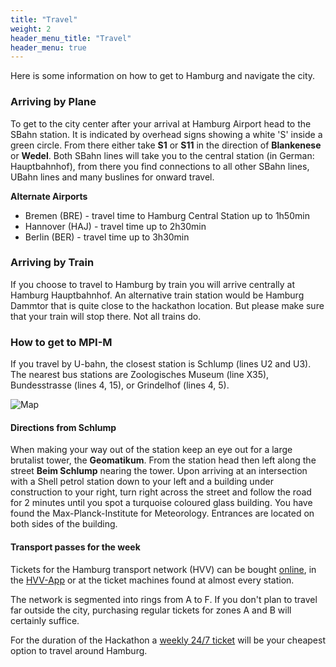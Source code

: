 ```yaml
---
title: "Travel"
weight: 2
header_menu_title: "Travel"
header_menu: true
---
```



Here is some information on how to get to Hamburg and navigate the city.



### Arriving by Plane
To get to the city center after your arrival at Hamburg Airport head to the SBahn station.
It is indicated by overhead signs showing a white 'S' inside a green circle. From there either take
**S1** or **S11** in the direction of **Blankenese** or **Wedel**. Both SBahn lines will take
you to the central station (in German: Hauptbahnhof), from there you find connections to all other SBahn lines, UBahn lines and many buslines for onward travel.

**Alternate Airports**
- Bremen (BRE) - travel time to Hamburg Central Station up to 1h50min
- Hannover (HAJ) - travel time up to 2h30min
- Berlin (BER) - travel time up to 3h30min


### Arriving by Train
If you choose to travel to Hamburg by train you will arrive centrally at Hamburg Hauptbahnhof. An alternative train station would be Hamburg Dammtor that is quite close to the hackathon location. But please make sure that your train will stop there. Not all trains do.


### How to get to MPI-M
<!-- To reach the MPI-Meteorology from Hauptbahnhof, head to the **U2** line (red line) in the direction of
**Niendorf Nord** or **Niendorf Markt**. After 4 stops exit at **Schlump**. -->

If you travel by U-bahn, the closest station is Schlump (lines U2 and U3). The nearest bus stations are Zoologisches Museum (line X35), Bundesstrasse (lines 4, 15), or Grindelhof (lines 4, 5). 


![Map](images/map_hackathon.jpg)


#### Directions from Schlump

When making your way out of the station keep
an eye out for a large brutalist tower, the **Geomatikum**. From the station head then left
along the street **Beim Schlump** nearing the tower. Upon arriving at an intersection with a Shell petrol
station down to your left and a building under construction to your right, turn right across the street and
follow the road for 2 minutes until you spot a turquoise coloured glass building. You have found the
Max-Planck-Institute for Meteorology. Entrances are located on both sides of the building.   



#### Transport passes for the week

Tickets for the Hamburg transport network (HVV) can be bought [online](https://hvv.de/en/onlineshop), in the
[HVV-App](https://hvv.de/en/service/hvv-apps) or at the ticket machines found at almost every station.

The network is segmented into rings from A to F. If you don't plan to travel far outside the city, purchasing
regular tickets for zones A and B will certainly suffice.

For the duration of the Hackathon a [weekly 24/7 ticket](https://shop.hvv.de/product/564/show) will be your cheapest option to travel around Hamburg.
